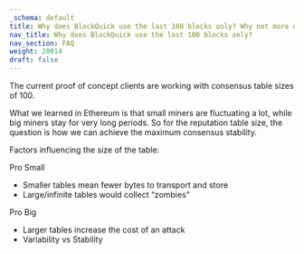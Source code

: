 ```yaml
---
_schema: default
title: Why does BlockQuick use the last 100 blocks only? Why not more or less?
nav_title: Why does BlockQuick use the last 100 blocks only?
nav_section: FAQ
weight: 20014
draft: false
---
```

The current proof of concept clients are working with consensus table sizes of 100.

What we learned in Ethereum is that small miners are fluctuating a lot, while big miners stay for very long periods. So for the reputation table size, the question is how we can achieve the maximum consensus stability.

Factors influencing the size of the table:

Pro Small

* Smaller tables mean fewer bytes to transport and store
* Large/infinite tables would collect “zombies”

Pro Big

* Larger tables increase the cost of an attack
* Variability vs Stability